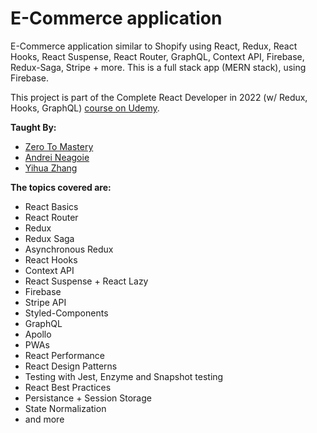 # E-Commerce application

E-Commerce application similar to Shopify using React, Redux, React Hooks, React Suspense, React Router, GraphQL, Context API, Firebase, Redux-Saga, Stripe + more. This is a full stack app (MERN stack), using Firebase.

This project is part of the Complete React Developer in 2022 (w/ Redux, Hooks, GraphQL) [course on Udemy](https://www.udemy.com/course/complete-react-developer-zero-to-mastery).

**Taught By:**
- [Zero To Mastery](https://zerotomastery.io/)
- [Andrei Neagoie](https://linkedin.com/in/andreineagoie/)
- [Yihua Zhang](https://linkedin.com/yihuaz/)

**The topics covered are:**
- React Basics
- React Router
- Redux
- Redux Saga
- Asynchronous Redux
- React Hooks
- Context API
- React Suspense + React Lazy
- Firebase
- Stripe API
- Styled-Components
- GraphQL
- Apollo
- PWAs
- React Performance
- React Design Patterns
- Testing with Jest, Enzyme and Snapshot testing
- React Best Practices
- Persistance + Session Storage
- State Normalization
- and more